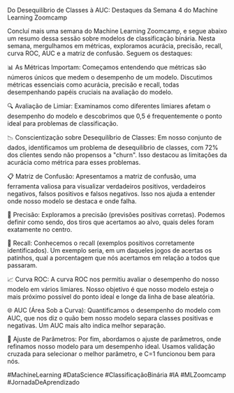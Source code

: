 Do Desequilíbrio de Classes à AUC: Destaques da Semana 4 do Machine Learning Zoomcamp

Concluí mais uma semana do Machine Learning Zoomcamp, e segue abaixo um resumo dessa sessão sobre modelos de classificação binária. Nesta semana, mergulhamos em métricas, exploramos acurácia, precisão, recall, curva ROC, AUC e a matriz de confusão. Seguem os destaques:

📊 As Métricas Importam: Começamos entendendo que métricas são números únicos que medem o desempenho de um modelo. Discutimos métricas essenciais como acurácia, precisão e recall, todas desempenhando papéis cruciais na avaliação do modelo.

🔍 Avaliação de Limiar: Examinamos como diferentes limiares afetam o desempenho do modelo e descobrimos que 0,5 é frequentemente o ponto ideal para problemas de classificação.

📉 Conscientização sobre Desequilíbrio de Classes: Em nosso conjunto de dados, identificamos um problema de desequilíbrio de classes, com 72% dos clientes sendo não propensos a "churn". Isso destacou as limitações da acurácia como métrica para esses problemas.

📋 Matriz de Confusão: Apresentamos a matriz de confusão, uma ferramenta valiosa para visualizar verdadeiros positivos, verdadeiros negativos, falsos positivos e falsos negativos. Isso nos ajuda a entender onde nosso modelo se destaca e onde falha.

🎯 Precisão: Exploramos a precisão (previsões positivas corretas). Podemos definir como sendo, dos tiros que acertamos ao alvo, quais deles foram exatamente no centro.

🎯 Recall: Conhecemos o recall (exemplos positivos corretamente identificados). Um exemplo seria, em um daqueles jogos de acertas os patinhos, qual a porcentagem que nós acertamos em relação a todos que passaram. 

📈 Curva ROC: A curva ROC nos permitiu avaliar o desempenho do nosso modelo em vários limiares. Nosso objetivo é que nosso modelo esteja o mais próximo possível do ponto ideal e longe da linha de base aleatória.

🌐 AUC (Área Sob a Curva): Quantificamos o desempenho do modelo com AUC, que nos diz o quão bem nosso modelo separa classes positivas e negativas. Um AUC mais alto indica melhor separação.

🔧 Ajuste de Parâmetros: Por fim, abordamos o ajuste de parâmetros, onde refinamos nosso modelo para um desempenho ideal. Usamos validação cruzada para selecionar o melhor parâmetro, e C=1 funcionou bem para nós.

#MachineLearning #DataScience #ClassificaçãoBinária #IA #MLZoomcamp #JornadaDeAprendizado
